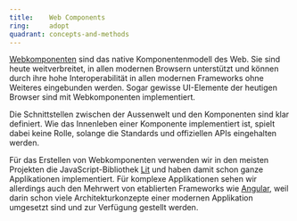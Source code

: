 ```yaml
---
title:    Web Components  
ring:     adopt  
quadrant: concepts-and-methods
---
```


[Webkomponenten][web-components] sind das native Komponentenmodell des Web. Sie sind heute weitverbreitet, in allen modernen Browsern unterstützt und können durch ihre hohe Interoperabilität in allen modernen Frameworks ohne Weiteres eingebunden werden. Sogar gewisse UI-Elemente der heutigen Browser sind mit Webkomponenten implementiert.

Die Schnittstellen zwischen der Aussenwelt und den Komponenten sind klar definiert. Wie das Innenleben einer Komponente implementiert ist, spielt dabei keine Rolle, solange die Standards und offiziellen APIs eingehalten werden.

Für das Erstellen von Webkomponenten verwenden wir in den meisten Projekten die JavaScript-Bibliothek [Lit][lit] und haben damit schon ganze Applikationen implementiert. Für komplexe Applikationen sehen wir allerdings auch den Mehrwert von etablierten Frameworks wie [Angular][angular], weil darin schon viele Architekturkonzepte einer modernen Applikation umgesetzt sind und zur Verfügung gestellt werden.

[web-components]: https://webcomponents.today/
[lit]: ../libraries-frameworks-and-languages/lit.html
[angular]: ../libraries-frameworks-and-languages/angular.html